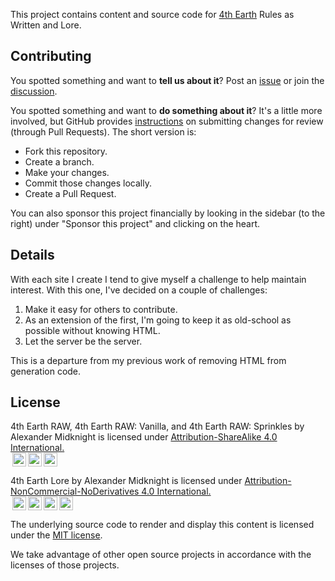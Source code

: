  This project contains content and source code for [4th Earth](https://4th.earth) Rules as Written and Lore.

## Contributing

You spotted something and want to **tell us about it**? Post an [issue](https://github.com/4th-earth/site-fourth-earth/issues) or join the [discussion](https://github.com/4th-earth/site-fourth-earth/discussions).

You spotted something and want to **do something about it**? It's a little more involved, but GitHub provides [instructions](https://docs.github.com/en/get-started/quickstart/contributing-to-projects) on submitting changes for review (through Pull Requests). The short version is:

- Fork this repository.
- Create a branch.
- Make your changes.
- Commit those changes locally.
- Create a Pull Request.

You can also sponsor this project financially by looking in the sidebar (to the right) under "Sponsor this project" and clicking on the heart.

## Details

With each site I create I tend to give myself a challenge to help maintain interest. With this one, I've decided on a couple of challenges:

1. Make it easy for others to contribute.
2. As an extension of the first, I'm going to keep it as old-school as possible without knowing HTML.
3. Let the server be the server.

This is a departure from my previous work of removing HTML from generation code.

## License

<p xmlns:cc="http://creativecommons.org/ns#" xmlns:dct="http://purl.org/dc/terms/"><span property="dct:title">4th Earth RAW, 4th Earth RAW: Vanilla, and 4th Earth RAW: Sprinkles</span> by <span property="cc:attributionName">Alexander Midknight</span> is licensed under <a href="http://creativecommons.org/licenses/by-sa/4.0/?ref=chooser-v1" target="_blank" rel="license noopener noreferrer">Attribution-ShareAlike 4.0 International.<br><img style="height:22px!important;margin-left:3px;vertical-align:text-bottom;" src="https://mirrors.creativecommons.org/presskit/icons/cc.svg?ref=chooser-v1"><img style="height:22px!important;margin-left:3px;vertical-align:text-bottom;" src="https://mirrors.creativecommons.org/presskit/icons/by.svg?ref=chooser-v1"><img style="height:22px!important;margin-left:3px;vertical-align:text-bottom;" src="https://mirrors.creativecommons.org/presskit/icons/sa.svg?ref=chooser-v1"></a></p>


<p xmlns:cc="http://creativecommons.org/ns#" xmlns:dct="http://purl.org/dc/terms/"><span property="dct:title">4th Earth Lore</span> by <span property="cc:attributionName">Alexander Midknight</span> is licensed under <a href="http://creativecommons.org/licenses/by-nc-nd/4.0/?ref=chooser-v1" target="_blank" rel="license noopener noreferrer">Attribution-NonCommercial-NoDerivatives 4.0 International.<br><img style="height:22px!important;margin-left:3px;vertical-align:text-bottom;" src="https://mirrors.creativecommons.org/presskit/icons/cc.svg?ref=chooser-v1"><img style="height:22px!important;margin-left:3px;vertical-align:text-bottom;" src="https://mirrors.creativecommons.org/presskit/icons/by.svg?ref=chooser-v1"><img style="height:22px!important;margin-left:3px;vertical-align:text-bottom;" src="https://mirrors.creativecommons.org/presskit/icons/nc.svg?ref=chooser-v1"><img style="height:22px!important;margin-left:3px;vertical-align:text-bottom;" src="https://mirrors.creativecommons.org/presskit/icons/nd.svg?ref=chooser-v1"></a></p>

The underlying source code to render and display this content is licensed under the [MIT license](https://github.com/4th-earth/site-fourth-earth/blob/main/.github/LICENSE).

We take advantage of other open source projects in accordance with the licenses of those projects.

